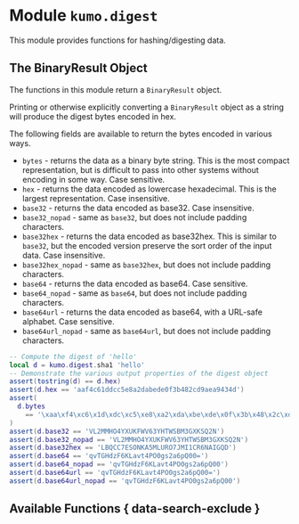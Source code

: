 # Module `kumo.digest`

This module provides functions for hashing/digesting data.

## The BinaryResult Object

The functions in this module return a `BinaryResult` object.

Printing or otherwise explicitly converting a `BinaryResult` object
as a string will produce the digest bytes encoded in hex.

The following fields are available to return the bytes encoded
in various ways.

* `bytes` - returns the data as a binary byte string. This is the most compact representation, but is difficult to pass into other systems without encoding in some way. Case sensitive.
* `hex` - returns the data encoded as lowercase hexadecimal. This is the largest representation. Case insensitive.
* `base32` - returns the data encoded as base32. Case insensitive.
* `base32_nopad` - same as `base32`, but does not include padding characters.
* `base32hex` - returns the data encoded as base32hex. This is similar to `base32`, but the encoded version preserve the sort order of the input data. Case insensitive.
* `base32hex_nopad` - same as `base32hex`, but does not include padding characters.
* `base64` - returns the data encoded as base64. Case sensitive.
* `base64_nopad` - same as `base64`, but does not include padding characters.
* `base64url` - returns the data encoded as base64, with a URL-safe alphabet. Case sensitive.
* `base64url_nopad` - same as `base64url`, but does not include padding characters.

```lua
-- Compute the digest of 'hello'
local d = kumo.digest.sha1 'hello'
-- Demonstrate the various output properties of the digest object
assert(tostring(d) == d.hex)
assert(d.hex == 'aaf4c61ddcc5e8a2dabede0f3b482cd9aea9434d')
assert(
  d.bytes
    == '\xaa\xf4\xc6\x1d\xdc\xc5\xe8\xa2\xda\xbe\xde\x0f\x3b\x48\x2c\xd9\xae\xa9\x43\x4d'
)
assert(d.base32 == 'VL2MMHO4YXUKFWV63YHTWSBM3GXKSQ2N')
assert(d.base32_nopad == 'VL2MMHO4YXUKFWV63YHTWSBM3GXKSQ2N')
assert(d.base32hex == 'LBQCC7ESONKA5MLURO7JMI1CR6NAIGQD')
assert(d.base64 == 'qvTGHdzF6KLavt4PO0gs2a6pQ00=')
assert(d.base64_nopad == 'qvTGHdzF6KLavt4PO0gs2a6pQ00')
assert(d.base64url == 'qvTGHdzF6KLavt4PO0gs2a6pQ00=')
assert(d.base64url_nopad == 'qvTGHdzF6KLavt4PO0gs2a6pQ00')
```

## Available Functions { data-search-exclude }
